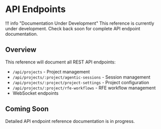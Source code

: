 # API Endpoints

!!! info "Documentation Under Development"
    This reference is currently under development. Check back soon for complete API endpoint documentation.

## Overview

This reference will document all REST API endpoints:

- `/api/projects` - Project management
- `/api/projects/:project/agentic-sessions` - Session management
- `/api/projects/:project/project-settings` - Project configuration
- `/api/projects/:project/rfe-workflows` - RFE workflow management
- WebSocket endpoints

## Coming Soon

Detailed API endpoint reference documentation is in progress.
